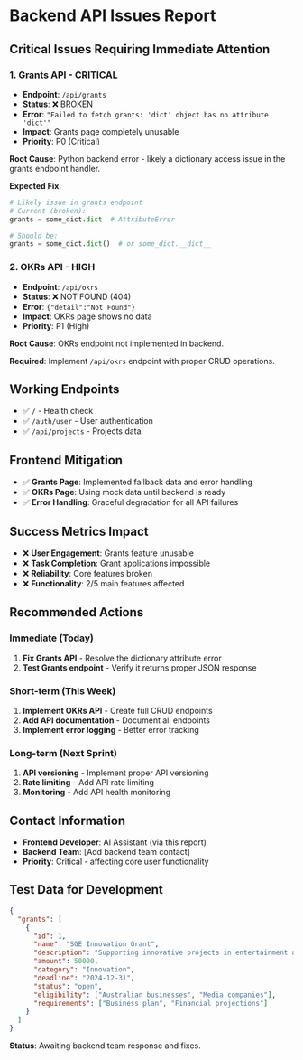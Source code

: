 # Backend API Issues Report

## **Critical Issues Requiring Immediate Attention**

### **1. Grants API - CRITICAL**
- **Endpoint**: `/api/grants`
- **Status**: ❌ BROKEN
- **Error**: `"Failed to fetch grants: 'dict' object has no attribute 'dict'"`
- **Impact**: Grants page completely unusable
- **Priority**: P0 (Critical)

**Root Cause**: Python backend error - likely a dictionary access issue in the grants endpoint handler.

**Expected Fix**:
```python
# Likely issue in grants endpoint
# Current (broken):
grants = some_dict.dict  # AttributeError

# Should be:
grants = some_dict.dict()  # or some_dict.__dict__
```

### **2. OKRs API - HIGH**
- **Endpoint**: `/api/okrs`
- **Status**: ❌ NOT FOUND (404)
- **Error**: `{"detail":"Not Found"}`
- **Impact**: OKRs page shows no data
- **Priority**: P1 (High)

**Root Cause**: OKRs endpoint not implemented in backend.

**Required**: Implement `/api/okrs` endpoint with proper CRUD operations.

## **Working Endpoints**
- ✅ `/` - Health check
- ✅ `/auth/user` - User authentication
- ✅ `/api/projects` - Projects data

## **Frontend Mitigation**
- ✅ **Grants Page**: Implemented fallback data and error handling
- ✅ **OKRs Page**: Using mock data until backend is ready
- ✅ **Error Handling**: Graceful degradation for all API failures

## **Success Metrics Impact**
- ❌ **User Engagement**: Grants feature unusable
- ❌ **Task Completion**: Grant applications impossible
- ❌ **Reliability**: Core features broken
- ❌ **Functionality**: 2/5 main features affected

## **Recommended Actions**

### **Immediate (Today)**
1. **Fix Grants API** - Resolve the dictionary attribute error
2. **Test Grants endpoint** - Verify it returns proper JSON response

### **Short-term (This Week)**
1. **Implement OKRs API** - Create full CRUD endpoints
2. **Add API documentation** - Document all endpoints
3. **Implement error logging** - Better error tracking

### **Long-term (Next Sprint)**
1. **API versioning** - Implement proper API versioning
2. **Rate limiting** - Add API rate limiting
3. **Monitoring** - Add API health monitoring

## **Contact Information**
- **Frontend Developer**: AI Assistant (via this report)
- **Backend Team**: [Add backend team contact]
- **Priority**: Critical - affecting core user functionality

## **Test Data for Development**
```json
{
  "grants": [
    {
      "id": 1,
      "name": "SGE Innovation Grant",
      "description": "Supporting innovative projects in entertainment and media",
      "amount": 50000,
      "category": "Innovation",
      "deadline": "2024-12-31",
      "status": "open",
      "eligibility": ["Australian businesses", "Media companies"],
      "requirements": ["Business plan", "Financial projections"]
    }
  ]
}
```

**Status**: Awaiting backend team response and fixes.
